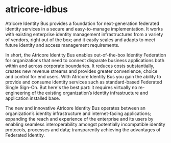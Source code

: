 atricore-idbus
==============

Atricore Identity Bus provides a foundation for next-generation federated identity services in a secure and easy-to-manage implementation. It works with existing enterprise identity management infrastructures from a variety of vendors, right out of the box; and it easily scales and adapts to meet future identity and access management requirements.

In short, the Atricore Identity Bus enables out-of-the-box Identity Federation for organizations that need to connect disparate business applications both within and across corporate boundaries. It reduces costs substantially, creates new revenue streams and provides greater convenience, choice and control for end users. With Atricore Identity Bus you gain the ability to provide and consume identity services such as standard-based Federated Single Sign-On. But here's the best part: it requires virtually no re-engineering of the existing organization’s identity infrastructure and application installed base.

The new and innovative Atricore Identity Bus operates between an organization’s identity infrastructure and internet-facing applications; expanding the reach and experience of the enterprise and its users by enabling seamless interoperability amongst potentially incompatible identity protocols, processes and data; transparently achieving the advantages of Federated Identity.
